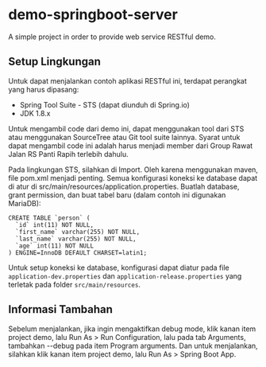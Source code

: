 # demo-springboot-server
A simple project in order to provide web service RESTful demo.

## Setup Lingkungan
Untuk dapat menjalankan contoh aplikasi RESTful ini, terdapat perangkat yang harus dipasang:
* Spring Tool Suite - STS (dapat diunduh di Spring.io)
* JDK 1.8.x

Untuk mengambil code dari demo ini, dapat menggunakan tool dari STS atau menggunakan SourceTree atau Git tool suite lainnya. Syarat untuk dapat mengambil code ini adalah harus menjadi member dari Group Rawat Jalan RS Panti Rapih terlebih dahulu.

Pada lingkungan STS, silahkan di Import. Oleh karena menggunakan maven, file pom.xml menjadi penting. Semua konfigurasi koneksi ke database dapat di atur di src/main/resources/application.properties. Buatlah database, grant permission, dan buat tabel baru (dalam contoh ini digunakan MariaDB):

```
CREATE TABLE `person` (
  `id` int(11) NOT NULL,
  `first_name` varchar(255) NOT NULL,
  `last_name` varchar(255) NOT NULL,
  `age` int(11) NOT NULL
) ENGINE=InnoDB DEFAULT CHARSET=latin1;
```

Untuk setup koneksi ke database, konfigurasi dapat diatur pada file ```application-dev.properties``` dan ```application-release.properties``` yang terletak pada folder ```src/main/resources```.

## Informasi Tambahan
Sebelum menjalankan, jika ingin mengaktifkan debug mode, klik kanan item project demo, lalu Run As > Run Configuration, lalu pada tab Arguments, tambahkan --debug pada item Program arguments. Dan untuk menjalankan, silahkan klik kanan item project demo, lalu Run As > Spring Boot App.
